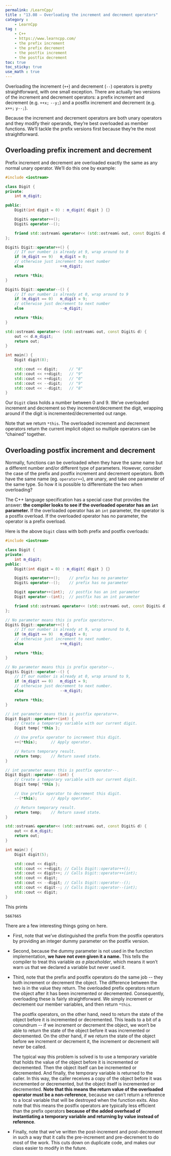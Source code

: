 ```yaml
---
permalink: /LearnCpp/
title : "13.08 — Overloading the increment and decrement operators"
category :
    - LearnCpp
tag : 
    - C++
    - https://www.learncpp.com/
    - the prefix increment
    - the prefix decrement
    - the postfix increment
    - the postfix decrement
toc: true  
toc_sticky: true 
use_math : true
---
```



Overloading the increment (`++`) and decrement (`--`) operators is pretty straightforward, with one small exception. There are actually two versions of the increment and decrement operators: a prefix increment and decrement (e.g. `++x;` `--y;`) and a postfix increment and decrement (e.g. `x++;` `y--;`).

Because the increment and decrement operators are both unary operators and they modify their operands, they’re best overloaded as member functions. We’ll tackle the prefix versions first because they’re the most straightforward.


## Overloading prefix increment and decrement

Prefix increment and decrement are overloaded exactly the same as any normal unary operator. We’ll do this one by example:

```c++
#include <iostream>

class Digit {
private:
    int m_digit;

public:
    Digit(int digit = 0) : m_digit{ digit } {}

    Digit& operator++();
    Digit& operator--();

    friend std::ostream& operator<< (std::ostream& out, const Digit& d);
};

Digit& Digit::operator++() {
    // If our number is already at 9, wrap around to 0
    if (m_digit == 9)   m_digit = 0;
    // otherwise just increment to next number
    else                ++m_digit;

    return *this;
}

Digit& Digit::operator--() {
    // If our number is already at 0, wrap around to 9
    if (m_digit == 0)   m_digit = 9;
    // otherwise just decrement to next number
    else                --m_digit;

    return *this;
}

std::ostream& operator<< (std::ostream& out, const Digit& d) {
    out << d.m_digit;
    return out;
}

int main() {
    Digit digit(8);

    std::cout << digit;     // "8"
    std::cout << ++digit;   // "9"
    std::cout << ++digit;   // "0"
    std::cout << --digit;   // "9"
    std::cout << --digit;   // "8"
}
```

Our `Digit` class holds a number between 0 and 9. We’ve overloaded increment and decrement so they increment/decrement the digit, wrapping around if the digit is incremented/decremented out range.

Note that we return `*this`. The overloaded increment and decrement operators return the current implicit object so multiple operators can be “chained” together.


## Overloading postfix increment and decrement

Normally, functions can be overloaded when they have the same name but a different number and/or different type of parameters. However, consider the case of the prefix and postfix increment and decrement operators. Both have the same name (eg. `operator++`), are unary, and take one parameter of the same type. So how it is possible to differentiate the two when overloading?

The C++ language specification has a special case that provides the answer: **the compiler looks to see if the overloaded operator has an `int` parameter.** If the overloaded operator has an `int` parameter, the operator is a postfix overload. If the overloaded operator has no parameter, the operator is a prefix overload.

Here is the above `Digit` class with both prefix and postfix overloads:

```c++
#include <iostream>

class Digit {
private:
    int m_digit;
public:
    Digit(int digit = 0) : m_digit{ digit } {}

    Digit& operator++();    // prefix has no parameter
    Digit& operator--();    // prefix has no parameter

    Digit operator++(int);  // postfix has an int parameter
    Digit operator--(int);  // postfix has an int parameter

    friend std::ostream& operator<< (std::ostream& out, const Digit& d);
};

// No parameter means this is prefix operator++.
Digit& Digit::operator++() {
    // If our number is already at 9, wrap around to 0,
    if (m_digit == 9)   m_digit = 0;
    // otherwise just increment to next number.
    else                ++m_digit;

    return *this;
}

// No parameter means this is prefix operator--.
Digit& Digit::operator--() {
    // If our number is already at 0, wrap around to 9,
    if (m_digit == 0)   m_digit = 9;
    // otherwise just decrement to next number.
    else                --m_digit;

    return *this;
}

// int parameter means this is postfix operator++.
Digit Digit::operator++(int) {
    // Create a temporary variable with our current digit.
    Digit temp{ *this };

    // Use prefix operator to increment this digit.
    ++(*this);      // Apply operator.

    // Return temporary result.
    return temp;    // Return saved state.
}

// int parameter means this is postfix operator--.
Digit Digit::operator--(int) {
    // Create a temporary variable with our current digit.
    Digit temp{ *this };

    // Use prefix operator to decrement this digit.
    --(*this);      // Apply operator.

    // Return temporary result.
    return temp;    // Return saved state.
}

std::ostream& operator<< (std::ostream& out, const Digit& d) {
    out << d.m_digit;
    return out;
}

int main() {
    Digit digit(5);

    std::cout << digit;
    std::cout << ++digit; // Calls Digit::operator++();
    std::cout << digit++; // Calls Digit::operator++(int);
    std::cout << digit;
    std::cout << --digit; // Calls Digit::operator--();
    std::cout << digit--; // Calls Digit::operator--(int);
    std::cout << digit;
}
```

This prints

```
5667665
```

There are a few interesting things going on here. 

- First, note that we’ve distinguished the prefix from the postfix operators by providing an integer dummy parameter on the postfix version.

- Second, because the dummy parameter is not used in the function implementation, **we have not *even* given it a name.** This tells the compiler to treat this variable *as a placeholder*, which means it won’t warn us that we declared a variable but never used it.

- Third, note that the prefix and postfix operators do the same job -- they both increment or decrement the object. The difference between the two is in the value they return. The overloaded prefix operators return the object after it has been incremented or decremented. Consequently, overloading these is fairly straightforward. We simply increment or decrement our member variables, and then return `*this`.

    The postfix operators, on the other hand, need to return the state of the object before it is incremented or decremented. This leads to a bit of a conundrum -- if we increment or decrement the object, we won’t be able to return the state of the object before it was incremented or decremented. On the other hand, if we return the state of the object before we increment or decrement it, the increment or decrement will never be called.

    The typical way this problem is solved is to use a temporary variable that holds the value of the object before it is incremented or decremented. Then the object itself can be incremented or decremented. And finally, the temporary variable is returned to the caller. In this way, the caller receives a copy of the object before it was incremented or decremented, but the object itself is incremented or decremented. **Note that this means the return value of the overloaded operator must be a non-reference**, because we can’t return a reference to a local variable that will be destroyed when the function exits. Also note that this means the postfix operators are typically less efficient than the prefix operators **because of the added overhead of instantiating a temporary variable and returning by value instead of reference**.

- Finally, note that we’ve written the post-increment and post-decrement in such a way that it calls the pre-increment and pre-decrement to do most of the work. This cuts down on duplicate code, and makes our class easier to modify in the future.
